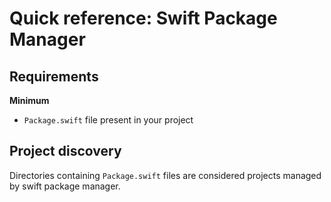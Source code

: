 # Quick reference: Swift Package Manager

## Requirements

**Minimum**

- `Package.swift` file present in your project

## Project discovery

Directories containing `Package.swift` files are considered
projects managed by swift package manager.
